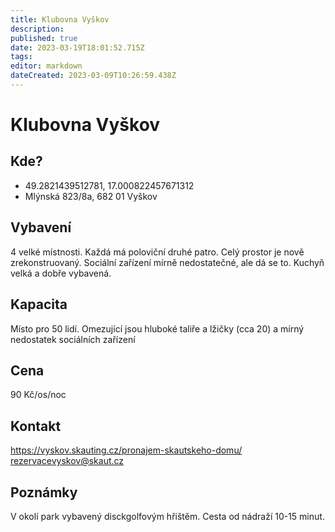 ```yaml
---
title: Klubovna Vyškov
description: 
published: true
date: 2023-03-19T18:01:52.715Z
tags: 
editor: markdown
dateCreated: 2023-03-09T10:26:59.438Z
---
```


# Klubovna Vyškov


## Kde?
- 49.2821439512781, 17.000822457671312
- Mlýnská 823/8a, 682 01 Vyškov

## Vybavení
4 velké místnosti. Každá má poloviční druhé patro. Celý prostor je nově zrekonstruovaný.
Sociální zařízení mírně nedostatečné, ale dá se to. Kuchyň velká a dobře vybavená.

## Kapacita
Místo pro 50 lidí. Omezující jsou hluboké taliře a lžičky (cca 20) a mírný nedostatek sociálních zařízení
## Cena
90 Kč/os/noc
## Kontakt
https://vyskov.skauting.cz/pronajem-skautskeho-domu/
rezervacevyskov@skaut.cz
## Poznámky
V okolí park vybavený disckgolfovým hřištěm. 
Cesta od nádraží 10-15 minut.
